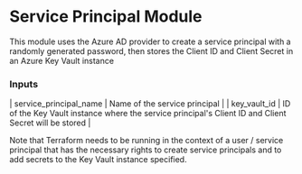 # Service Principal Module

This module uses the Azure AD provider to create a service principal with a randomly generated password, then stores the Client ID and Client Secret in an Azure Key Vault instance

### Inputs

| service_principal_name | Name of the service principal |
| key_vault_id | ID of the Key Vault instance where the service principal's Client ID and Client Secret will be stored |

Note that Terraform needs to be running in the context of a user / service principal that has the necessary rights to create service principals and to add secrets to the Key Vault instance specified.